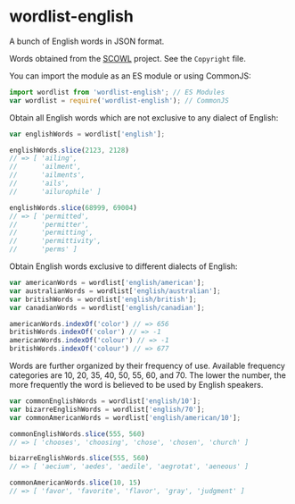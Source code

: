 # wordlist-english

A bunch of English words in JSON format.

Words obtained from the [SCOWL][] project. See the `Copyright` file.

[SCOWL]: http://wordlist.aspell.net/

You can import the module as an ES module or using CommonJS:

```js
import wordlist from 'wordlist-english'; // ES Modules
var wordlist = require('wordlist-english'); // CommonJS
```

Obtain all English words which are not exclusive to any dialect of English:

```js
var englishWords = wordlist['english'];

englishWords.slice(2123, 2128)
// => [ 'ailing',
//      'ailment',
//      'ailments',
//      'ails',
//      'ailurophile' ]

englishWords.slice(68999, 69004)
// => [ 'permitted',
//      'permitter',
//      'permitting',
//      'permittivity',
//      'perms' ]
```

Obtain English words exclusive to different dialects of English:

```js
var americanWords = wordlist['english/american'];
var australianWords = wordlist['english/australian'];
var britishWords = wordlist['english/british'];
var canadianWords = wordlist['english/canadian'];

americanWords.indexOf('color') // => 656
britishWords.indexOf('color') // => -1
americanWords.indexOf('colour') // => -1
britishWords.indexOf('colour') // => 677
```

Words are further organized by their frequency of use.  Available frequency
categories are 10, 20, 35, 40, 50, 55, 60, and 70.  The lower the number, the
more frequently the word is believed to be used by English speakers.

```js
var commonEnglishWords = wordlist['english/10'];
var bizarreEnglishWords = wordlist['english/70'];
var commonAmericanWords = wordlist['english/american/10'];

commonEnglishWords.slice(555, 560)
// => [ 'chooses', 'choosing', 'chose', 'chosen', 'church' ]

bizarreEnglishWords.slice(555, 560)
// => [ 'aecium', 'aedes', 'aedile', 'aegrotat', 'aeneous' ]

commonAmericanWords.slice(10, 15)
// => [ 'favor', 'favorite', 'flavor', 'gray', 'judgment' ]
```
